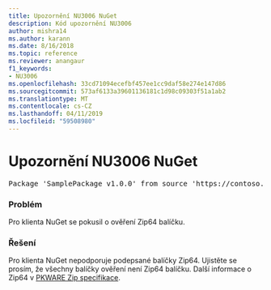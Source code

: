 ```yaml
---
title: Upozornění NU3006 NuGet
description: Kód upozornění NU3006
author: mishra14
ms.author: karann
ms.date: 8/16/2018
ms.topic: reference
ms.reviewer: anangaur
f1_keywords:
- NU3006
ms.openlocfilehash: 33cd71094ecefbf457ee1cc9daf58e274e147d86
ms.sourcegitcommit: 573af6133a39601136181c1d98c09303f51a1ab2
ms.translationtype: MT
ms.contentlocale: cs-CZ
ms.lasthandoff: 04/11/2019
ms.locfileid: "59508980"
---
```

# <a name="nuget-warning-nu3006"></a>Upozornění NU3006 NuGet

<pre>Package 'SamplePackage v1.0.0' from source 'https://contoso.com/index.json': Signed Zip64 packages are not supported.</pre>

### <a name="issue"></a>Problém

Pro klienta NuGet se pokusil o ověření Zip64 balíčku.


### <a name="solution"></a>Řešení

Pro klienta NuGet nepodporuje podepsané balíčky Zip64. Ujistěte se prosím, že všechny balíčky ověření není Zip64 balíčku. Další informace o Zip64 v [PKWARE Zip specifikace](https://pkware.cachefly.net/webdocs/casestudies/APPNOTE.TXT).


